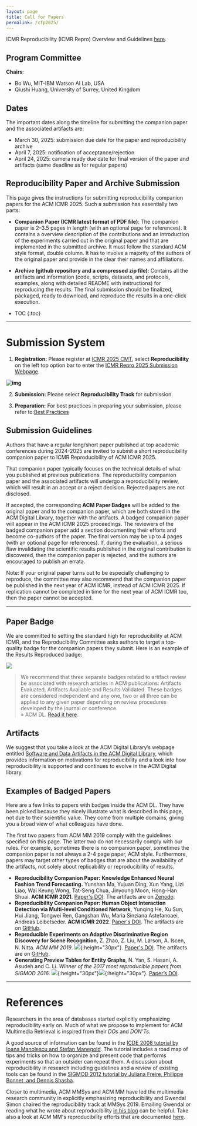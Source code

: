 ```yaml
---
layout: page
title: Call for Papers
permalink: /cfp2025/
---
```


ICMR Reproducibility (ICMR Repro) Overview and Guidelines [here]({{site.baseurl}}/).

<!--
{::options parse_block_html="true" /}
<div class="box">
**Important notice:** The camera-ready due will be the same as the ICMR regular paper.
</div>
-->

## Program Committee

**Chairs**:

- Bo Wu, MIT-IBM Watson AI Lab, USA
- Qiushi Huang, University of Surrey, United Kingdom
  
<!--
**Committee members**:

- TBA
-->

## Dates 
The important dates along the timeline for submitting the companion paper and the associated artifacts are:

- March 30, 2025: submission due date for the paper and reproducibility archive
- April 7, 2025: notification of acceptance/rejection
- April 24, 2025: camera ready due date for final version of the paper and artifacts (same deadline as for regular papers)


## Reproducibility Paper and Archive Submission

This page gives the instructions for submitting reproducibility companion papers for the ACM ICMR 2025. Such a submission has essentially two parts:

* **Companion Paper (ICMR latest format of PDF file)**: The companion paper is 2–3.5 pages in length (with an optional page for references). It contains a overview description of the contributions and an introduction of the experiments carried out in the original paper and that are implemented in the submitted archive. It must follow the standard ACM style format, double column. It has to involve a majority of the authors of the original paper and provide in the clear their names and affiliations. 

* **Archive (github repository and a compressed zip file)**: Contains all the artifacts and information (code, scripts, datasets, and protocols, examples, along with detailed README with instructions) for reproducing the results. The final submission should be finalized, packaged, ready to download, and reproduce the results in a one-click execution.

* TOC
{:toc}
---

# Submission System

1. **Registration:** Please register at [ICMR 2025 CMT](https://cmt3.research.microsoft.com/ICMR2025), select **Reproducibility** on the left top option bar to enter the [ICMR Repro 2025 Submission Webpage](https://cmt3.research.microsoft.com/ICMR2025/Track/2/Submission/Create).

**![img]({{site.baseurl}}/images/icmr25_submission.png)**

2. **Submission:** Please select **Reproducibility Track** for submission.

3. **Preparation:**
For best practices in preparing your submission, please refer to:[Best Practices](https://icmr-reproducibility.github.io/website/best_practices)


## Submission Guidelines

[//]: # (Authors that have a regular long/short paper published at ACM ICMR 2023/2024 are invited to submit a short reproducibility companion paper to the ICMR Reproducibility track at ACM ICMR 2025. That companion paper typically focuses on the technical details of what you published at ACM ICMR 2023/2024.)
Authors that have a regular long/short paper published at top academic conferences during 2024-2025 are invited to submit a short reproducibility companion paper to ICMR Reproducibility of ACM ICMR 2025. 

That companion paper typically focuses on the technical details of what you published at previous publications. The reproducibility companion paper and the associated artifacts will undergo a reproducibility review, which will result in an accept or a reject decision. Rejected papers are not disclosed.

If accepted, the corresponding **ACM Paper Badges** will be added to the original paper and to the companion paper, which are both stored in the ACM Digital Library, together with the artifacts. A badged companion paper will appear in the ACM ICMR 2025 proceedings. The reviewers of the badged companion paper add a section documenting their efforts and become co-authors of the paper. The final version may be up to 4 pages (with an optional page for references). If, during the evaluation, a serious flaw invalidating the scientific results published in the original contribution is discovered, then the companion paper is rejected, and the authors are encouraged to publish an errata.

Note: If your original paper turns out to be especially challenging to reproduce, the committee may also recommend that the companion paper be published in the next year of ACM ICMR, instead of ACM ICMR 2025. If replication cannot be completed in time for the next year of ACM ICMR too, then the paper cannot be accepted.

---

## Paper Badge

We are committed to setting the standard high for reproducibility at ACM ICMR, and the Reproducibility Committee asks authors to target a top-quality badge for the companion papers they submit. Here is an example of the Results Reproduced badge:

![](https://www.acm.org/binaries/content/gallery/acm/publications/replication-badges/results_reproduced_dl.jpg)

> We recommend that three separate badges related to artifact review be associated with research articles in ACM publications: Artifacts Evaluated, Artifacts Available and Results Validated. These badges are considered independent and any one, two or all three can be applied to any given paper depending on review procedures developed by the journal or conference.  <br /> &raquo;  ACM DL. [Read it here](https://www.acm.org/publications/policies/artifact-review-and-badging-current).



## Artifacts

We suggest that you take a look at the ACM Digital Library’s webpage entitled [Software and Data Artifacts in the ACM Digital Library](https://www.acm.org/publications/artifacts), which provides information on motivations for reproducibility and a look into how reproducibility is supported and continues to evolve in the ACM Digital library. 


## Examples of Badged Papers

Here are a few links to papers with badges inside the ACM DL. They have been picked because they nicely illustrate what is described in this page, not due to their scientific value. They come from multiple domains, giving you a broad view of what colleagues have done. 

The first two papers from ACM MM 2019 comply with the guidelines specified on this page. The latter two do not necessarily comply with our rules. For example, sometimes there is no companion paper, sometimes the companion paper is not always a 2-4 page paper, ACM style. Furthermore, papers may target other types of badges that are about the availability of the artifacts, not solely about replicability or reproducibility of results.

* **Reproducibility Companion Paper: Knowledge Enhanced Neural Fashion Trend Forecasting.** Yunshan Ma, Yujuan Ding, Xun Yang, Lizi Liao, Wai Keung Wong, Tat-Seng Chua, Jinyoung Moon, Hong-Han Shuai. __ACM ICMR 2021__. [Paper's DOI](https://dl.acm.org/doi/10.1145/3460426.3463598). The artifacts are on [Zenodo](https://zenodo.org/record/4774766#.YKdfH6LnhhE).
* **Reproducibility Companion Paper: Human Object Interaction Detection via Multi-level Conditioned Network**, Yunqing He, Xu Sun, Hui Jiang, Tongwei Ren, Gangshan Wu, Maria Sinziana Astefanoaei, Andreas Leibetseder. __ACM ICMR 2022__. [Paper's DOI](https://dl.acm.org/doi/10.1145/3512527.3531438). The artifacts are on [GitHub](https://github.com/ZhengyuZhao/Adi-Red-Scene).
* **Reproducible Experiments on Adaptive Discriminative Region Discovery for Scene Recognition**, Z. Zhao, Z. Liu, M. Larson, A. Iscen, N. Nitta. _ACM MM 2019_. ![](https://project.inria.fr/acmmmreproducibility/files/2018/09/results_replicated-150x150.jpg){:height="30px"}. [Paper's DOI](https://dl.acm.org/citation.cfm?id=3351169). The artifacts are on [GitHub](https://github.com/ZhengyuZhao/Adi-Red-Scene).
* **Generating Preview Tables for Entity Graphs**, N. Yan, S. Hasani, A. Asudeh and C. Li. _Winner of the 2017 most reproducible papers from SIGMOD 2016_. ![](https://project.inria.fr/acmmmreproducibility/files/2018/09/artifacts_available-150x150.jpg){:height="30px"}![](https://project.inria.fr/acmmmreproducibility/files/2018/09/results_replicated-150x150.jpg){:height="30px"}. [Paper&#8217;s DOI](https://doi.org/10.1145/2882903.2915221).

---

# References

Researchers in the area of databases started explicitly emphasizing reproducibility early on. 
Much of what we propose to implement for ACM Multimedia Retrieval is inspired from their _DOs_ and _DON'Ts_. 

A good source of information can be found in the [ICDE 2008 tutorial by Ioana Manolescu and Stefan Manegold](http://pages.saclay.inria.fr/ioana.manolescu/SLIDES/ManolescuManegoldICDE2008.pdf). The tutorial includes a road map of tips and tricks on how to organize and present code that performs experiments so that an outsider can repeat them. A discussion about reproducibility in research including guidelines and a review of existing tools can be found in the [SIGMOD 2012 tutorial by Juliana Freire, Philippe Bonnet, and Dennis Shasha](http://dl.acm.org/citation.cfm?id=2213908). 

Closer to multimedia, ACM MMSys and ACM MM have led the multimedia research community in explicitly emphasizing reproducibility and Gwendal Simon chaired the reproducibility track at MMSys 2019. Emailing Gwendal or reading what he wrote about reproducibility [in his blog](http://peerdal.blogspot.com/2017/05/reproducibility-in-acm-mmsys-conference.html) can be helpful. Take also a look at ACM MM's reproducibility efforts that are documented [here](https://project.inria.fr/acmmmreproducibility). 


